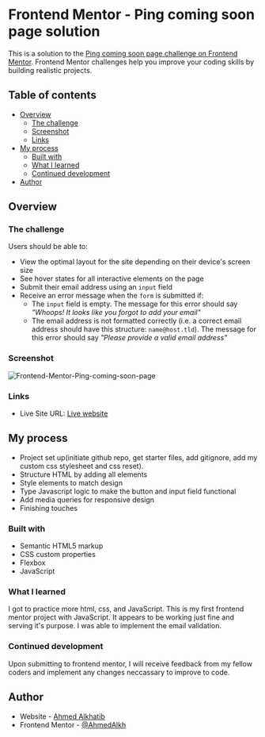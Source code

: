 # Frontend Mentor - Ping coming soon page solution

This is a solution to the [Ping coming soon page challenge on Frontend Mentor](https://www.frontendmentor.io/challenges/ping-single-column-coming-soon-page-5cadd051fec04111f7b848da). Frontend Mentor challenges help you improve your coding skills by building realistic projects. 

## Table of contents

- [Overview](#overview)
  - [The challenge](#the-challenge)
  - [Screenshot](#screenshot)
  - [Links](#links)
- [My process](#my-process)
  - [Built with](#built-with)
  - [What I learned](#what-i-learned)
  - [Continued development](#continued-development)
- [Author](#author)

## Overview

### The challenge

Users should be able to:

- View the optimal layout for the site depending on their device's screen size
- See hover states for all interactive elements on the page
- Submit their email address using an `input` field
- Receive an error message when the `form` is submitted if:
	- The `input` field is empty. The message for this error should say *"Whoops! It looks like you forgot to add your email"*
	- The email address is not formatted correctly (i.e. a correct email address should have this structure: `name@host.tld`). The message for this error should say *"Please provide a valid email address"*

### Screenshot

![Frontend-Mentor-Ping-coming-soon-page](https://user-images.githubusercontent.com/90983346/210676766-eeafb0e5-4cfe-470f-bbfd-4b379f5a591f.png)

### Links

- Live Site URL: [Live website](https://pingcomingsoon1.netlify.app/)

## My process

- Project set up(initiate github repo, get starter files, add gitignore, add my custom css stylesheet and css reset).
- Structure HTML by adding all elements
- Style elements to match design
- Type Javascript logic to make the button and input field functional 
- Add media queries for responsive design
- Finishing touches

### Built with

- Semantic HTML5 markup
- CSS custom properties
- Flexbox
- JavaScript

### What I learned

I got to practice more html, css, and JavaScript. This is my first frontend mentor project with JavaScript. It appears to be working just fine and serving it's purpose. I was able to implement the email validation.

### Continued development

Upon submitting to frontend mentor, I will receive feedback from my fellow coders and implement any changes neccassary to improve to code.

## Author

- Website - [Ahmed Alkhatib](https://ahmedalkhatib.netlify.app/)
- Frontend Mentor - [@AhmedAlkh](https://www.frontendmentor.io/profile/AhmedAlkh)